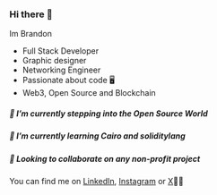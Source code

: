 ### Hi there 👋

Im Brandon

  - Full Stack Developer
  - Graphic designer
  - Networking Engineer
  - Passionate about code 🖥️
  - Web3, Open Source and Blockchain

<h5> 🌱 I’m currently stepping into the Open Source World</h5>
<h5>🌱 I’m currently learning Cairo and soliditylang</h5>

<h5>👯 Looking to collaborate on any non-profit project</h5>


You can find me on [LinkedIn][1], [Instagram][2] or [X][3]🤝🏻 

[1]: https://www.linkedin.com/in/brandonfdez18
[2]: https://www.instagram.com/andrey_fdez/
[3]: https://twitter.com/branfdez_18

